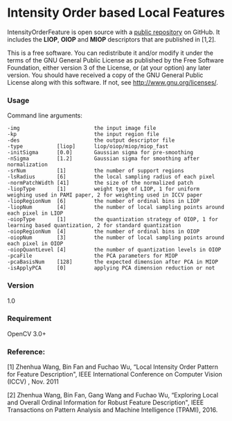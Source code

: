 # Intensity Order based Local Features


IntensityOrderFeature is open source with a [public repository](https://github.com/foelin/IntensityOrderFeature.git) on GitHub. It includes the **LIOP**, **OIOP** and **MIOP** descriptors that are published in [1,2].


This is a free software.
You can redistribute it and/or modify
it under the terms of the GNU General Public License as published by
the Free Software Foundation, either version 3 of the License, or
(at your option) any later version.
You should have received a copy of the GNU General Public License
along with this software.  If not, see <http://www.gnu.org/licenses/>.



### Usage
Command line arguments:

    -img                    	the input image file
    -kp 						the input region file 
	-des 						the output descriptor file
	-type       	[liop]		liop/oiop/miop/miop_fast
	-initSigma		[0.0]		Gaussian sigma for pre-smoothing
	-nSigma			[1.2]		Gaussian sigma for smoothing after normalization
	-srNum			[1]			the number of support regions
	-lsRadius		[6]			the local sampling radius of each pixel
	-normPatchWidth	[41]		the size of the normalized patch
	-liopType		[1]			weight type of LIOP, 1 for uniform weighing used in PAMI paper, 2 for weighting used in ICCV paper
	-liopRegionNum	[6]			the number of ordinal bins in LIOP
	-liopNum 		[4]			the number of local sampling points around each pixel in LIOP
	-oiopType		[1]			the quantization strategy of OIOP, 1 for learning based quantization, 2 for standard quantization
	-oiopRegionNum	[4]			the number of ordinal bins in OIOP
	-oiopNum 		[3]			the number of local sampling points around each pixel in OIOP
	-oiopQuantLevel	[4]			the number of quantization levels in OIOP
	-pcaFile					the PCA parameters for MIOP
	-pcaBasisNum	[128]		the expected dimension after PCA in MIOP
	-isApplyPCA		[0]			applying PCA dimension reduction or not
	
### Version
1.0

### Requirement
OpenCV 3.0+

### Reference:
[1] Zhenhua Wang, Bin Fan and Fuchao Wu, “Local Intensity Order Pattern for Feature Description",
IEEE International Conference on Computer Vision (ICCV) , Nov. 2011

[2] Zhenhua Wang, Bin Fan, Gang Wang and Fuchao Wu, “Exploring Local and Overall Ordinal Information for Robust Feature Description",
IEEE Transactions on Pattern Analysis and Machine Intelligence (TPAMI), 2016.


